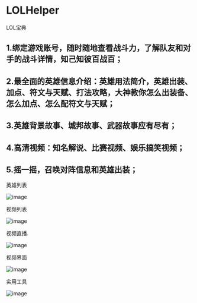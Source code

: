 # LOLHelper
LOL宝典
## 1.绑定游戏账号，随时随地查看战斗力，了解队友和对手的战斗详情，知己知彼百战百；
## 2.最全面的英雄信息介绍：英雄用法简介，英雄出装、加点、符文与天赋、打法攻略，大神教你怎么出装备、怎么加点、怎么配符文与天赋；
## 3.英雄背景故事、城邦故事、武器故事应有尽有；
## 4.高清视频：知名解说、比赛视频、娱乐搞笑视频；
## 5.摇一摇，召唤对阵信息和英雄出装；

英雄列表

![image](https://github.com/xiaowu1225/LOLHelper/Screenshots/英雄列表.png)

视频列表

![image](https://github.com/xiaowu1225/LOLHelper/Screenshots/视频列表.png)

视频直播.

![image](https://github.com/xiaowu1225/LOLHelper/Screenshots/视频直播..png)

视频界面

![image](https://github.com/xiaowu1225/LOLHelper/Screenshots/视频界面.png)

实用工具

![image](https://github.com/xiaowu1225/LOLHelper/Screenshots/实用工具.png)
